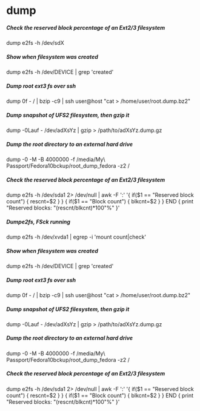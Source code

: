 # dump

##### Check the reserved block percentage of an Ext2/3 filesystem

   dump e2fs -h /dev/sdX

##### Show when filesystem was created

   dump e2fs -h /dev/DEVICE | grep 'created'

##### Dump root ext3 fs over ssh

   dump  0f - / | bzip -c9 | ssh user@host "cat > /home/user/root.dump.bz2"

##### Dump snapshot of UFS2 filesystem, then gzip it

   dump  -0Lauf - /dev/adXsYz | gzip > /path/to/adXsYz.dump.gz

##### Dump the root directory to an external hard drive

   dump  -0 -M -B 4000000 -f /media/My\ Passport/Fedora10bckup/root_dump_fedora -z2 /

##### Check the reserved block percentage of an Ext2/3 filesystem

   dump e2fs -h /dev/sda1 2> /dev/null | awk -F ':' '{ if($1 == "Reserved block count") { rescnt=$2 } } { if($1 == "Block count") { blkcnt=$2 } } END { print "Reserved blocks: "(rescnt/blkcnt)*100"%" }'

##### Dumpe2fs, FSck running

   dump e2fs -h /dev/xvda1 | egrep -i 'mount count|check'

##### Show when filesystem was created

   dump e2fs -h /dev/DEVICE | grep 'created'

##### Dump root ext3 fs over ssh

   dump  0f - / | bzip -c9 | ssh user@host "cat > /home/user/root.dump.bz2"

##### Dump snapshot of UFS2 filesystem, then gzip it

   dump  -0Lauf - /dev/adXsYz | gzip > /path/to/adXsYz.dump.gz

##### Dump the root directory to an external hard drive

   dump  -0 -M -B 4000000 -f /media/My\ Passport/Fedora10bckup/root_dump_fedora -z2 /

##### Check the reserved block percentage of an Ext2/3 filesystem

   dump e2fs -h /dev/sda1 2> /dev/null | awk -F ':' '{ if($1 == "Reserved block count") { rescnt=$2 } } { if($1 == "Block count") { blkcnt=$2 } } END { print "Reserved blocks: "(rescnt/blkcnt)*100"%" }'
